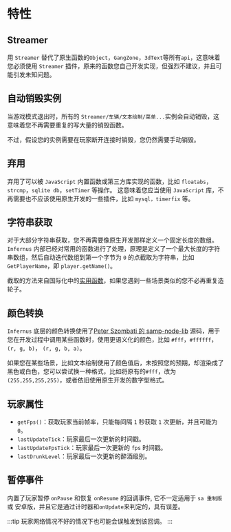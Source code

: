 # 特性

## Streamer

用 `Streamer` 替代了原生函数的`Object`，`GangZone`，`3dText`等所有`api`，这意味着您必须使用 `Streamer` 插件，原来的函数您自己开发实现，但强烈不建议，并且可能引发未知问题。

## 自动销毁实例

当游戏模式退出时，所有的 `Streamer/车辆/文本绘制/菜单...`实例会自动销毁，这意味着您不再需要重复的写大量的销毁函数。

不过，假设您的实例需要在玩家断开连接时销毁，您仍然需要手动销毁。

## 弃用

弃用了可以被 `JavaScript` 内置函数或第三方库实现的函数，比如 `floatabs`， `strcmp`，`sqlite db`，`setTimer` 等操作。
这意味着您应当使用 `JavaScript` 库，不再需要也不应该使用原生开发的一些插件，比如 `mysql，timerfix` 等。

## 字符串获取

对于大部分字符串获取，您不再需要像原生开发那样定义一个固定长度的数组。 `Infernus` 内部已经对常用的函数进行了处理，原理是定义了一个最大长度的字符串数组，然后自动迭代数组到第一个字节为 `0` 的点截取为字符串，比如 `GetPlayerName`，即 `player.getName()`。

截取的方法来自国际化中的[实用函数](./i18n.md#实用函数)，如果您遇到一些场景类似的您不必再重复造轮子。

## 颜色转换

`Infernus` 底层的颜色转换使用了[Peter Szombati 的 samp-node-lib](https://github.com/peterszombati/samp-node-lib) 源码，用于您在开发过程中调用某些函数时，使用更语义化的颜色，比如 `#fff`，`#ffffff`，`(r, g, b)`， `(r, g, b, a)`。

如果您在某些场景，比如文本绘制使用了颜色值后，未按照您的预期，却渲染成了黑色或白色，您可以尝试换一种格式，比如将原有的`#fff`，改为 `(255,255,255,255)`，或者依旧使用原生开发的数字型格式。

## 玩家属性

- `getFps()`：获取玩家当前帧率，只能每间隔 `1` 秒获取 `1` 次更新，并且可能为 `0`。
- `lastUpdateTick`：玩家最后一次更新的时间戳。
- `lastUpdateFpsTick`：玩家最后一次更新的 `fps` 时间戳。
- `lastDrunkLevel`：玩家最后一次更新的醉酒级别。

## 暂停事件

内置了玩家暂停 `onPause` 和恢复 `onResume` 的回调事件, 它不一定适用于 `sa 重制版` 或 安卓版，并且它是通过计时器和`onUpdate`来判定的，具有误差。

:::tip
玩家网络情况不好的情况下也可能会误触发到该回调。
:::
